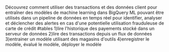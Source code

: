 Découvrez comment utiliser des transactions et des données client pour entraîner des modèles de machine learning dans BigQuery ML pouvant être utilisés dans un pipeline de données en temps réel pour identifier, analyser et déclencher des alertes en cas d'une potentielle utilisation frauduleuse de carte de crédit
#tables
1)lire l'historique des payements stocké dans un serveur de données
2)lire des transactions depuis un flux de données 
3)entrainer un modèle utilisant des magasins d'outils
4)enregistrer le modèle, évalué le modèle, déployer le modèle

